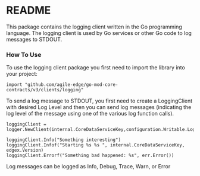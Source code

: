 # README #
This package contains the logging client written in the Go programming language.  The logging client is used by Go services or other Go code to log messages to STDOUT.

### How To Use ###
To use the logging client package you first need to import the library into your project:
```
import "github.com/agile-edge/go-mod-core-contracts/v3/clients/logging"
```
To send a log message to STDOUT, you first need to create a LoggingClient with desired Log Level and then you can send log messages (indicating the log level of the message using one of the various log function calls).
```
loggingClient = logger.NewClient(internal.CoreDataServiceKey,configuration.Writable.LogLevel) 

loggingClient.Info("Something interesting")
loggingClient.Infof("Starting %s %s ", internal.CoreDataServiceKey, edgex.Version)
loggingClient.Errorf("Something bad happened: %s", err.Error())
```
Log messages can be logged as Info, Debug, Trace, Warn, or Error

